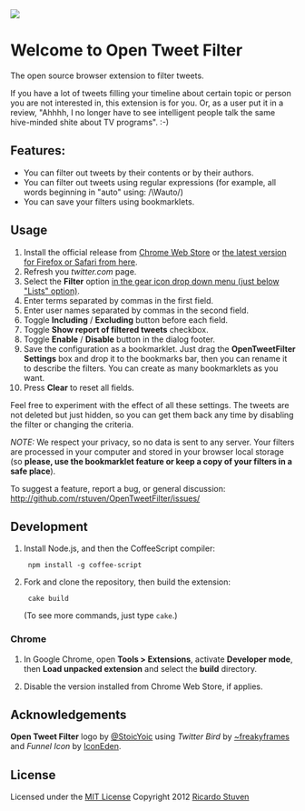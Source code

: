 <img src="https://github.com/rstuven/OpenTweetFilter/raw/master/assets/tile.440x280.png">

# Welcome to Open Tweet Filter

The open source browser extension to filter tweets.

If you have a lot of tweets filling your timeline about certain topic or person you are not interested in, this extension is for you.
Or, as a user put it in a review, "Ahhhh, I no longer have to see intelligent people talk the same hive-minded shite about TV programs". :-)

## Features:
- You can filter out tweets by their contents or by their authors.
- You can filter out tweets using regular expressions (for example, all words beginning in "auto" using:  /\Wauto/) 
- You can save your filters using bookmarklets.

## Usage

1. Install the official release from [Chrome Web Store](https://chrome.google.com/webstore/detail/bdmjagdcpkfpebaaffpafncgkleijako) or [the latest version for Firefox or Safari from here](https://github.com/rstuven/OpenTweetFilter/tree/packages).
1. Refresh you *twitter.com* page.
1. Select the **Filter** option [in the gear icon drop down menu (just below "Lists" option)](http://goo.gl/iZCX8).
1. Enter terms separated by commas in the first field.
1. Enter user names separated by commas in the second field.
1. Toggle **Including** / **Excluding** button before each field.
1. Toggle **Show report of filtered tweets** checkbox.
1. Toggle **Enable** / **Disable** button in the dialog footer.
1. Save the configuration as a bookmarklet. Just drag the **OpenTweetFilter Settings** box and drop it to the bookmarks bar, then you can rename it to describe the filters. You can create as many bookmarklets as you want.
1. Press **Clear** to reset all fields.

Feel free to experiment with the effect of all these settings. The tweets are not deleted but just hidden, so you can get them back any time by disabling the filter or changing the criteria.

*NOTE:* We respect your privacy, so no data is sent to any server. Your filters are processed in your computer and stored in your browser local storage (so **please, use the bookmarklet feature or keep a copy of your filters in a safe place**).

To suggest a feature, report a bug, or general discussion:
http://github.com/rstuven/OpenTweetFilter/issues/

## Development

1. Install Node.js, and then the CoffeeScript compiler:

		npm install -g coffee-script

1. Fork and clone the repository, then build the extension:

		cake build

	(To see more commands, just type `cake`.)

### Chrome

1. In Google Chrome, open **Tools > Extensions**, activate **Developer mode**, then **Load unpacked extension** and select the **build** directory.

1. Disable the version installed from Chrome Web Store, if applies.

## Acknowledgements

**Open Tweet Filter** logo by [@StoicYoic](https://twitter.com/StoicYoic) using *Twitter Bird* by [~freakyframes](http://freakyframes.deviantart.com/art/Twitter-Bird-127757230) and *Funnel Icon* by [IconEden](http://www.veryicon.com/icons/system/fresh-addon/funnel.html).

## License

Licensed under the [MIT License](http://creativecommons.org/licenses/MIT/)
Copyright 2012 [Ricardo Stuven](mailto:rstuven@gmail.com)
